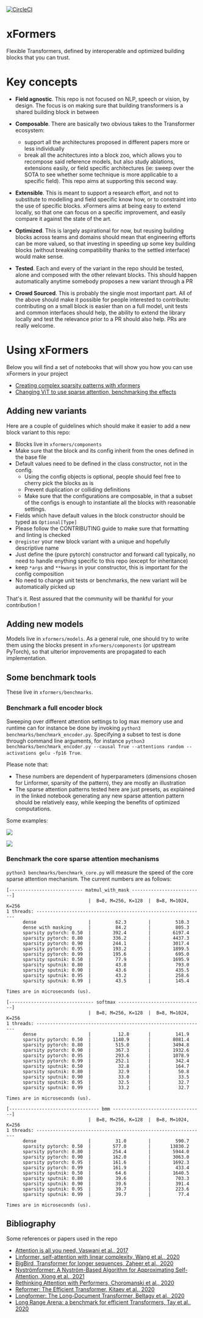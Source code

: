 [![CircleCI](https://circleci.com/gh/fairinternal/xformers.svg?style=shield)](https://app.circleci.com/pipelines/github/fairinternal/xformers/)

# xFormers
Flexible Transformers, defined by interoperable and optimized building blocks that you can trust.

# Key concepts
- **Field agnostic**. This repo is not focused on NLP, speech or vision, by design. The focus is on making sure that building transformers is a shared building block in between
- **Composable**. There are basically two obvious takes to the Transformer ecosystem:
  - support all the architectures proposed in different papers more or less individually
  - break all the achitectures into a block zoo, which allows you to recompose said reference models, but also study ablations, extensions easily, or field specific architectures (ie: sweep over the SOTA to see whether some technique is more applicable to a specific field).
    This repo aims at supporting this second way.

- **Extensible**. This is meant to support a research effort, and not to substitute to modelling and field specific know how, or to constraint into the use of specific blocks.
  xFormers aims at being easy to extend locally, so that one can focus on a specific improvement, and easily compare it against the state of the art.

- **Optimized**. This is largely aspirational for now, but reusing building blocks across teams and domains should mean that engineering efforts can be more valued, so that investing in speeding up some key building blocks (without breaking compatibility thanks to the settled interface) would make sense.

- **Tested**. Each and every of the variant in the repo should be tested, alone and composed with the other relevant blocks. This should happen automatically anytime somebody proposes a new variant through a PR

- **Crowd Sourced**. This is probably the single most important part. All of the above should make it possible for people interested to contribute: contributing on a small block is easier than on a full model, unit tests and common interfaces should help, the ability to extend the library locally and test the relevance prior to a PR should also help. PRs are really welcome.

# Using xFormers
Below you will find a set of notebooks that will show you how you can use xFormers in your project
- [Creating complex sparsity patterns with xformers](docs/source/2d_attention_patterns.ipynb)
- [Changing ViT to use sparse attention, benchmarking the effects](docs/source/vision_transformers.ipynb)


## Adding new variants
Here are a couple of guidelines which should make it easier to add a new block variant to this repo:
* Blocks live in `xformers/components`
* Make sure that the block and its config inherit from the ones defined in the base file
* Default values need to be defined in the class constructor, not in the config.
  * Using the config objects is optional, people should feel free to cherry pick the blocks as is
  * Prevent duplication or colliding definitions
  * Make sure that the configurations are composable, in that a subset of the configs is enough to instantiate all the blocks with reasonable settings.
* Fields which have default values in the block constructor should be typed as `Optional[Type]`
* Please follow the CONTRIBUTING guide to make sure that formatting and linting is checked
* `@register` your new block variant with a unique and hopefully descriptive name
* Just define the (pure pytorch) constructor and forward call typically, no need to handle enything specific to this repo (except for inheritance)
* keep `*args` and `**kwargs` in your constructor, this is important for the config composition
* No need to change unit tests or benchmarks, the new variant will be automatically picked up

That's it. Rest assured that the community will be thankful for your contribution !


## Adding new models
Models live in `xformers/models`. As a general rule, one should try to write them using the blocks present in `xformers/components` (or upstream PyTorch), so that ulterior improvements are propagated to each implementation.

## Some benchmark tools
These live in `xformers/benchmarks`.

### Benchmark a full encoder block
Sweeping over different attention settings to log max memory use and runtime can for instance be done by invoking
`python3 benchmarks/benchmark_encoder.py`. Specifying a subset to test is done through command line arguments, for instance `python3 benchmarks/benchmark_encoder.py --causal True --attentions random --activations gelu -fp16 True`.

Please note that:
- These numbers are dependent of hyperparameters (dimensions chosen for Linformer, sparsity of the pattern), they are mostly an illustration
- The sparse attention patterns tested here are just presets, as explained in the linked notebook generating any new sparse attention pattern should be relatively easy, while keeping the benefits of optimized computations.

Some examples:

![](docs/plots/memory_vs_attention.png)

![](docs/plots/runtime_vs_attention.png)

### Benchmark the core sparse attention mechanisms
`python3 benchmarks/benchmark_core.py` will measure the speed of the core sparse attention mechanism. The current numbers are as follows:

```
[--------------------------- matmul_with_mask --------------------------]
                              |  B=8, M=256, K=128  |  B=8, M=1024, K=256
1 threads: --------------------------------------------------------------
      dense                   |         62.3        |         510.3
      dense with masking      |         84.2        |         805.3
      sparsity pytorch: 0.50  |        392.4        |        6197.4
      sparsity pytorch: 0.80  |        336.2        |        4437.3
      sparsity pytorch: 0.90  |        244.1        |        3017.4
      sparsity pytorch: 0.95  |        193.2        |        1899.5
      sparsity pytorch: 0.99  |        195.6        |         695.0
      sparsity sputnik: 0.50  |         77.9        |        1695.9
      sparsity sputnik: 0.80  |         43.8        |         793.0
      sparsity sputnik: 0.90  |         43.6        |         435.5
      sparsity sputnik: 0.95  |         43.2        |         258.6
      sparsity sputnik: 0.99  |         43.5        |         145.4

Times are in microseconds (us).

[------------------------------- softmax -------------------------------]
                              |  B=8, M=256, K=128  |  B=8, M=1024, K=256
1 threads: --------------------------------------------------------------
      dense                   |          12.8       |         141.9
      sparsity pytorch: 0.50  |        1140.9       |        8081.4
      sparsity pytorch: 0.80  |         515.0       |        3494.8
      sparsity pytorch: 0.90  |         367.3       |        1932.6
      sparsity pytorch: 0.95  |         293.6       |        1078.9
      sparsity pytorch: 0.99  |         252.1       |         342.4
      sparsity sputnik: 0.50  |          32.8       |         164.7
      sparsity sputnik: 0.80  |          32.9       |          50.8
      sparsity sputnik: 0.90  |          33.0       |          33.5
      sparsity sputnik: 0.95  |          32.5       |          32.7
      sparsity sputnik: 0.99  |          33.2       |          32.7

Times are in microseconds (us).

[--------------------------------- bmm ---------------------------------]
                              |  B=8, M=256, K=128  |  B=8, M=1024, K=256
1 threads: --------------------------------------------------------------
      dense                   |         31.0        |         590.7
      sparsity pytorch: 0.50  |        577.0        |       13830.2
      sparsity pytorch: 0.80  |        254.4        |        5944.0
      sparsity pytorch: 0.90  |        162.0        |        3063.0
      sparsity pytorch: 0.95  |        161.6        |        1692.3
      sparsity pytorch: 0.99  |        161.9        |         433.4
      sparsity sputnik: 0.50  |         64.6        |        1640.5
      sparsity sputnik: 0.80  |         39.6        |         703.3
      sparsity sputnik: 0.90  |         39.6        |         391.4
      sparsity sputnik: 0.95  |         39.7        |         223.6
      sparsity sputnik: 0.99  |         39.7        |          77.4

Times are in microseconds (us).
```

## Bibliography
Some references or papers used in the repo
- [Attention is all you need, Vaswani et al., 2017](https://papers.nips.cc/paper/2017/file/3f5ee243547dee91fbd053c1c4a845aa-Paper.pdf)
- [Linformer, self-attention with linear complexity, Wang et al., 2020](https://arxiv.org/pdf/2006.04768.pdf)
- [BigBird, Transformer for longer sequences, Zaheer et al., 2020](https://papers.nips.cc/paper/2020/file/c8512d142a2d849725f31a9a7a361ab9-Paper.pdf)
- [Nyströmformer: A Nyström-Based Algorithm for Approximating Self-Attention, Xiong et al., 2021](https://arxiv.org/abs/2102.03902)
- [Rethinking Attention with Performers, Choromanski et al., 2020](https://arxiv.org/abs/2009.14794v1)
- [Reformer: The Efficient Transformer, Kitaev et al., 2020](https://arxiv.org/abs/2001.04451)
- [Longformer: The Long-Document Transformer, Beltagy et al., 2020](https://arxiv.org/pdf/2004.05150.pdf)
- [Long Range Arena: a benchmark for efficient Transformers, Tay et al., 2020](https://arxiv.org/abs/2011.04006)

